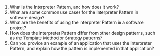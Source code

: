 

1. What is the Interpreter Pattern, and how does it work?
2. What are some common use cases for the Interpreter Pattern in software design?
3. What are the benefits of using the Interpreter Pattern in a software project?
4. How does the Interpreter Pattern differ from other design patterns, such as the Template Method or Strategy patterns?
5. Can you provide an example of an application that uses the Interpreter Pattern, and explain how the pattern is implemented in that application?